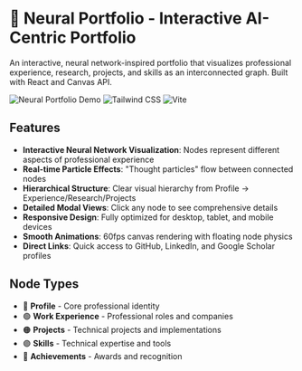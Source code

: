 # 🧠 Neural Portfolio - Interactive AI-Centric Portfolio

An interactive, neural network-inspired portfolio that visualizes professional experience, research, projects, and skills as an interconnected graph. Built with React and Canvas API.

![Neural Portfolio Demo](https://img.shields.io/badge/React-18.x-blue) ![Tailwind CSS](https://img.shields.io/badge/TailwindCSS-3.x-38bdf8) ![Vite](https://img.shields.io/badge/Vite-5.x-646cff)

## Features

- **Interactive Neural Network Visualization**: Nodes represent different aspects of professional experience
- **Real-time Particle Effects**: "Thought particles" flow between connected nodes
- **Hierarchical Structure**: Clear visual hierarchy from Profile → Experience/Research/Projects
- **Detailed Modal Views**: Click any node to see comprehensive details
- **Responsive Design**: Fully optimized for desktop, tablet, and mobile devices
- **Smooth Animations**: 60fps canvas rendering with floating node physics
- **Direct Links**: Quick access to GitHub, LinkedIn, and Google Scholar profiles

## Node Types

- 🔵 **Profile** - Core professional identity
- 🟢 **Work Experience** - Professional roles and companies
- 🟠 **Projects** - Technical projects and implementations
- 🟣 **Skills** - Technical expertise and tools
- 🔴 **Achievements** - Awards and recognition


